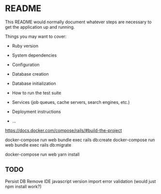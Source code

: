 # README

This README would normally document whatever steps are necessary to get the
application up and running.

Things you may want to cover:

* Ruby version

* System dependencies

* Configuration

* Database creation

* Database initialization

* How to run the test suite

* Services (job queues, cache servers, search engines, etc.)

* Deployment instructions

* ...


https://docs.docker.com/compose/rails/#build-the-project

docker-compose run web bundle exec rails db:create
docker-compose run web bundle exec rails db:migrate

docker-compose run web yarn install



## TODO

Persist DB
Remove IDE javascript version import error validation   (would just npm install work?)




